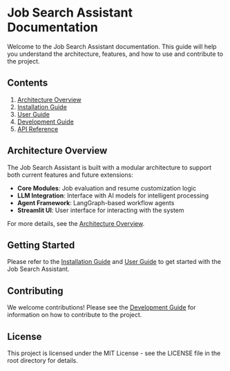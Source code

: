 # Job Search Assistant Documentation

Welcome to the Job Search Assistant documentation. This guide will help you understand the architecture, features, and how to use and contribute to the project.

## Contents

1. [Architecture Overview](architecture.md)
2. [Installation Guide](installation.md)
3. [User Guide](user_guide.md)
4. [Development Guide](development.md)
5. [API Reference](api_reference.md)

## Architecture Overview

The Job Search Assistant is built with a modular architecture to support both current features and future extensions:

- **Core Modules**: Job evaluation and resume customization logic
- **LLM Integration**: Interface with AI models for intelligent processing
- **Agent Framework**: LangGraph-based workflow agents
- **Streamlit UI**: User interface for interacting with the system

For more details, see the [Architecture Overview](architecture.md).

## Getting Started

Please refer to the [Installation Guide](installation.md) and [User Guide](user_guide.md) to get started with the Job Search Assistant.

## Contributing

We welcome contributions! Please see the [Development Guide](development.md) for information on how to contribute to the project.

## License

This project is licensed under the MIT License - see the LICENSE file in the root directory for details.
